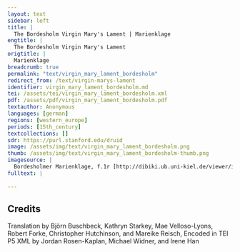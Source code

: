 ```yaml
---
layout: text
sidebar: left
title: |
  The Bordesholm Virgin Mary's Lament | Marienklage
engtitle: |
  The Bordesholm Virgin Mary's Lament
origtitle: |
  Marienklage
breadcrumb: true
permalink: "text/virgin_mary_lament_bordesholm"
redirect_from: /text/virgin-marys-lament
identifier: virgin_mary_lament_bordesholm.md
tei: /assets/tei/virgin_mary_lament_bordesholm.xml
pdf: /assets/pdf/virgin_mary_lament_bordesholm.pdf
textauthor: Anonymous
languages: [german]
regions: [western_europe]
periods: [15th_century]
textcollections: []
sdr: https://purl.stanford.edu/druid 
image: /assets/img/text/virgin_mary_lament_bordesholm.png
thumb: /assets/img/text/virgin_mary_lament_bordesholm-thumb.png
imagesource: |
  Bordesholmer Marienklage, f.1r [http://dibiki.ub.uni-kiel.de/viewer/image/PPN379967243/2/]
fulltext: |
  
--- 
```

## Credits
Translation by Björn Buschbeck, Kathryn Starkey, Mae Velloso-Lyons, Robert Forke, Christopher Hutchinson,  and Mareike Reisch, Encoded in TEI P5 XML by Jordan Rosen-Kaplan, Michael Widner,  and Irene Han
